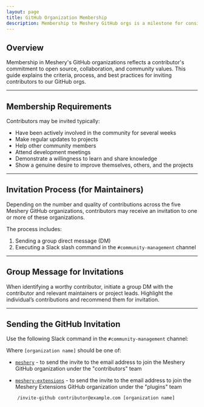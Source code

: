 ```yaml
---
layout: page
title: GitHub Organization Membership
description: Membership to Meshery GitHub orgs is a milestone for consistent contributors.
---
```


## Overview

Membership in Meshery's GitHub organizations reflects a contributor's commitment to open source, collaboration, and community values. This guide explains the criteria, process, and best practices for inviting contributors to our GitHub orgs.

---

## Membership Requirements

Contributors may be invited typically:

- Have been actively involved in the community for several weeks
- Make regular updates to projects
- Help other community members
- Attend development meetings
- Demonstrate a willingness to learn and share knowledge
- Show a genuine desire to improve themselves, others, and the projects

---

## Invitation Process (for Maintainers)

Depending on the number and quality of contributions across the five Meshery GitHub organizations, contributors may receive an invitation to one or more of these organizations.

The process includes:

1. Sending a group direct message (DM)
2. Executing a Slack slash command in the `#community-management` channel

---

## Group Message for Invitations

When identifying a worthy contributor, initiate a group DM with the contributor and relevant maintainers or project leads. Highlight the individual’s contributions and recommend them for invitation.

---

## Sending the GitHub Invitation

Use the following Slack command in the `#community-management` channel:

Where `[organization name]` should be one of:

- [`meshery`](https://meshery.io) - to send the invite to the email address to join the Meshery GitHub organization under the "contributors" team

- [`meshery-extensions`](https://meshery.io/extensions) - to send the invite to the email address to join the Meshery Extensions GitHub organization under the "plugins" team

```
    /invite-github contributor@example.com [organization name]
```
